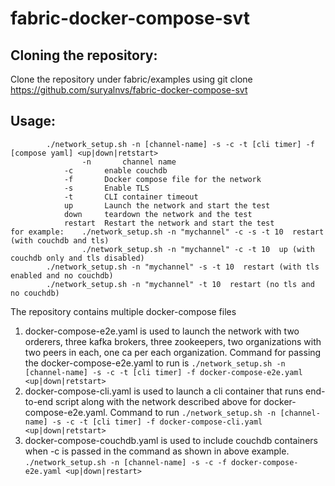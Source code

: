 # fabric-docker-compose-svt
## Cloning the repository:
Clone the repository under fabric/examples using git clone https://github.com/suryalnvs/fabric-docker-compose-svt

## Usage:
```
		./network_setup.sh -n [channel-name] -s -c -t [cli timer] -f [compose yaml] <up|down|retstart>
	    		-n       channel name
			-c       enable couchdb
			-f       Docker compose file for the network
			-s       Enable TLS
			-t       CLI container timeout
			up       Launch the network and start the test
  			down     teardown the network and the test
	  		restart  Restart the network and start the test
for example:	./network_setup.sh -n "mychannel" -c -s -t 10  restart (with couchdb and tls)
                ./network_setup.sh -n "mychannel" -c -t 10  up (with couchdb only and tls disabled)
		./network_setup.sh -n "mychannel" -s -t 10  restart (with tls enabled and no couchdb)
		./network_setup.sh -n "mychannel" -t 10  restart (no tls and no couchdb)
``` 

The repository contains multiple docker-compose files
1) docker-compose-e2e.yaml is used to launch the network with two orderers, three kafka brokers, three zookeepers, two organizations with two peers in each, one ca per each organization. Command for passing the docker-compose-e2e.yaml to run is
``` ./network_setup.sh -n [channel-name] -s -c -t [cli timer] -f docker-compose-e2e.yaml <up|down|retstart> ```
2) docker-compose-cli.yaml is used to launch a cli container that runs end-to-end script along with the network described above for docker-compose-e2e.yaml. Command to run 
``` ./network_setup.sh -n [channel-name] -s -c -t [cli timer] -f docker-compose-cli.yaml <up|down|retstart> ```
3) docker-compose-couchdb.yaml is used to include couchdb containers when -c is passed in the command as shown in above example.
``` ./network_setup.sh -n [channel-name] -s -c -f docker-compose-e2e.yaml <up|down|restart> ```

